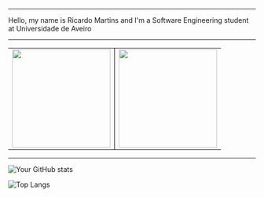 <style>
 .border-none {
  border-collapse: collapse;
  border: none;
 }

 .border-none td {
  border: 1px solid black;
 }

 .border-none tr:first-child td {
  border-top: none;
 }

 .border-none tr:last-child td {
  border-bottom: none;
 }

 .border-none tr td:first-child {
  border-left: none;
 }

 .border-none tr td:last-child {
  border-right: none;
 }

 .dark-theme {
  color: #FFFFFF;
  font-family: 'Courier New', Courier, monospace;
 }
</style>

<hr>
Hello, my name is Ricardo Martins and I'm a Software Engineering student at Universidade de Aveiro
<hr>
<table class="border-none dark-theme">
 <tr>
   <td align="center">
     <a href="https://github.com/anuraghazra/github-readme-stats">
       <img height=200 src="https://github-readme-stats.vercel.app/api?username=RicardoMartins9321&theme=dark" />
     </a>
   </td>
   <td align="center">
     <a href="https://github.com/anuraghazra/github-readme-stats">
       <img height=200 src="https://github-readme-stats.vercel.app/api/top-langs?username=RicardoMartins9321&theme=dark&layout=compact&langs_count=5&card_width=320" />
     </a>
   </td>
 </tr>
</table>
<hr>


![Your GitHub stats](https://github-readme-stats.vercel.app/api?username=RicardoMartins9321&show_icons=true&theme=radical)

![Top Langs](https://github-readme-stats.vercel.app/api/top-langs/?username=RicardoMartins9321&langs_count=5&theme=radical)
